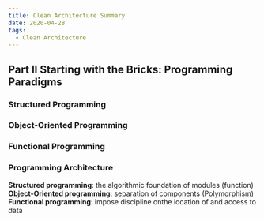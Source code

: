 ```yaml
---
title: Clean Architecture Summary
date: 2020-04-28
tags: 
  - Clean Architecture
---
```


## Part II Starting with the Bricks: Programming Paradigms

### Structured Programming

### Object-Oriented Programming

### Functional Programming

### **Programming Architecture**

**Structured programming**: the algorithmic foundation of modules (function)
**Object-Oriented programming**: separation of components (Polymorphism)
**Functional programming**: impose discipline onthe location of and access to data
